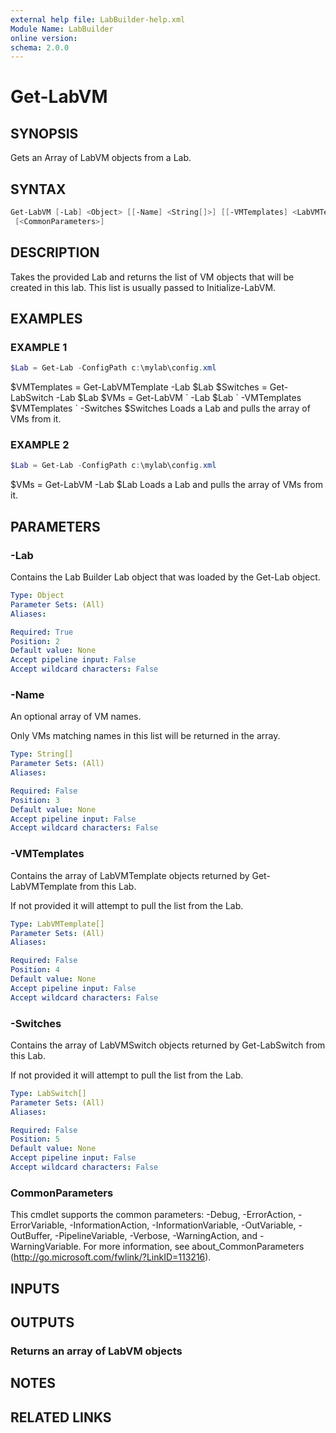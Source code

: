 ```yaml
---
external help file: LabBuilder-help.xml
Module Name: LabBuilder
online version:
schema: 2.0.0
---
```


# Get-LabVM

## SYNOPSIS

Gets an Array of LabVM objects from a Lab.

## SYNTAX

```powershell
Get-LabVM [-Lab] <Object> [[-Name] <String[]>] [[-VMTemplates] <LabVMTemplate[]>] [[-Switches] <LabSwitch[]>]
 [<CommonParameters>]
```

## DESCRIPTION

Takes the provided Lab and returns the list of VM objects that will be created in this lab.
This list is usually passed to Initialize-LabVM.

## EXAMPLES

### EXAMPLE 1

```powershell
$Lab = Get-Lab -ConfigPath c:\mylab\config.xml
```

$VMTemplates = Get-LabVMTemplate -Lab $Lab
$Switches = Get-LabSwitch -Lab $Lab
$VMs = Get-LabVM \`
    -Lab $Lab \`
    -VMTemplates $VMTemplates \`
    -Switches $Switches
Loads a Lab and pulls the array of VMs from it.

### EXAMPLE 2

```powershell
$Lab = Get-Lab -ConfigPath c:\mylab\config.xml
```

$VMs = Get-LabVM -Lab $Lab
Loads a Lab and pulls the array of VMs from it.

## PARAMETERS

### -Lab

Contains the Lab Builder Lab object that was loaded by the Get-Lab object.

```yaml
Type: Object
Parameter Sets: (All)
Aliases:

Required: True
Position: 2
Default value: None
Accept pipeline input: False
Accept wildcard characters: False
```

### -Name

An optional array of VM names.

Only VMs matching names in this list will be returned in the array.

```yaml
Type: String[]
Parameter Sets: (All)
Aliases:

Required: False
Position: 3
Default value: None
Accept pipeline input: False
Accept wildcard characters: False
```

### -VMTemplates

Contains the array of LabVMTemplate objects returned by Get-LabVMTemplate from this Lab.

If not provided it will attempt to pull the list from the Lab.

```yaml
Type: LabVMTemplate[]
Parameter Sets: (All)
Aliases:

Required: False
Position: 4
Default value: None
Accept pipeline input: False
Accept wildcard characters: False
```

### -Switches

Contains the array of LabVMSwitch objects returned by Get-LabSwitch from this Lab.

If not provided it will attempt to pull the list from the Lab.

```yaml
Type: LabSwitch[]
Parameter Sets: (All)
Aliases:

Required: False
Position: 5
Default value: None
Accept pipeline input: False
Accept wildcard characters: False
```

### CommonParameters

This cmdlet supports the common parameters: -Debug, -ErrorAction, -ErrorVariable, -InformationAction, -InformationVariable, -OutVariable, -OutBuffer, -PipelineVariable, -Verbose, -WarningAction, and -WarningVariable.
For more information, see about_CommonParameters (http://go.microsoft.com/fwlink/?LinkID=113216).

## INPUTS

## OUTPUTS

### Returns an array of LabVM objects

## NOTES

## RELATED LINKS
